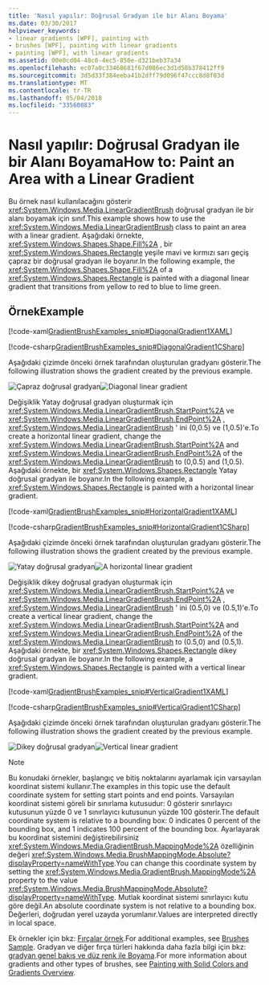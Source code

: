 ```yaml
---
title: 'Nasıl yapılır: Doğrusal Gradyan ile bir Alanı Boyama'
ms.date: 03/30/2017
helpviewer_keywords:
- linear gradients [WPF], painting with
- brushes [WPF], painting with linear gradients
- painting [WPF], with linear gradients
ms.assetid: 00e0cd04-48c0-4ec5-850e-d321beb37a34
ms.openlocfilehash: ec07a0c33468681f67d086ec3d1d58b378412ff9
ms.sourcegitcommit: 3d5d33f384eeba41b2dff79d096f47ccc8d8f03d
ms.translationtype: MT
ms.contentlocale: tr-TR
ms.lasthandoff: 05/04/2018
ms.locfileid: "33560883"
---
```

# <a name="how-to-paint-an-area-with-a-linear-gradient"></a><span data-ttu-id="c4bc4-102">Nasıl yapılır: Doğrusal Gradyan ile bir Alanı Boyama</span><span class="sxs-lookup"><span data-stu-id="c4bc4-102">How to: Paint an Area with a Linear Gradient</span></span>
<span data-ttu-id="c4bc4-103">Bu örnek nasıl kullanılacağını gösterir <xref:System.Windows.Media.LinearGradientBrush> doğrusal gradyan ile bir alanı boyamak için sınıf.</span><span class="sxs-lookup"><span data-stu-id="c4bc4-103">This example shows how to use the <xref:System.Windows.Media.LinearGradientBrush> class to paint an area with a linear gradient.</span></span> <span data-ttu-id="c4bc4-104">Aşağıdaki örnekte, <xref:System.Windows.Shapes.Shape.Fill%2A> , bir <xref:System.Windows.Shapes.Rectangle> yeşile mavi ve kırmızı sarı geçiş çapraz bir doğrusal gradyan ile boyanır.</span><span class="sxs-lookup"><span data-stu-id="c4bc4-104">In the following example, the <xref:System.Windows.Shapes.Shape.Fill%2A> of a <xref:System.Windows.Shapes.Rectangle> is painted with a diagonal linear gradient that transitions from yellow to red to blue to lime green.</span></span>  
  
## <a name="example"></a><span data-ttu-id="c4bc4-105">Örnek</span><span class="sxs-lookup"><span data-stu-id="c4bc4-105">Example</span></span>  
 [!code-xaml[GradientBrushExamples_snip#DiagonalGradient1XAML](../../../../samples/snippets/xaml/VS_Snippets_Wpf/GradientBrushExamples_snip/XAML/LinearGradientBrushExample.xaml#diagonalgradient1xaml)]  
  
 [!code-csharp[GradientBrushExamples_snip#DiagonalGradient1CSharp](../../../../samples/snippets/csharp/VS_Snippets_Wpf/GradientBrushExamples_snip/CSharp/LinearGradientBrushExample.cs#diagonalgradient1csharp)]  
  
 <span data-ttu-id="c4bc4-106">Aşağıdaki çizimde önceki örnek tarafından oluşturulan gradyanı gösterir.</span><span class="sxs-lookup"><span data-stu-id="c4bc4-106">The following illustration shows the gradient created by the previous example.</span></span>  
  
 <span data-ttu-id="c4bc4-107">![Çapraz doğrusal gradyan](../../../../docs/framework/wpf/graphics-multimedia/media/graphicsmm-diagonallgb.jpg "graphicsmm_DiagonalLGB")</span><span class="sxs-lookup"><span data-stu-id="c4bc4-107">![Diagonal linear gradient](../../../../docs/framework/wpf/graphics-multimedia/media/graphicsmm-diagonallgb.jpg "graphicsmm_DiagonalLGB")</span></span>  
  
 <span data-ttu-id="c4bc4-108">Değişiklik Yatay doğrusal gradyan oluşturmak için <xref:System.Windows.Media.LinearGradientBrush.StartPoint%2A> ve <xref:System.Windows.Media.LinearGradientBrush.EndPoint%2A> , <xref:System.Windows.Media.LinearGradientBrush> ' ini (0,0.5) ve (1,0.5)'e.</span><span class="sxs-lookup"><span data-stu-id="c4bc4-108">To create a horizontal linear gradient, change the <xref:System.Windows.Media.LinearGradientBrush.StartPoint%2A> and <xref:System.Windows.Media.LinearGradientBrush.EndPoint%2A> of the <xref:System.Windows.Media.LinearGradientBrush> to (0,0.5) and (1,0.5).</span></span> <span data-ttu-id="c4bc4-109">Aşağıdaki örnekte, bir <xref:System.Windows.Shapes.Rectangle> Yatay doğrusal gradyan ile boyanır.</span><span class="sxs-lookup"><span data-stu-id="c4bc4-109">In the following example, a <xref:System.Windows.Shapes.Rectangle> is painted with a horizontal linear gradient.</span></span>  
  
 [!code-xaml[GradientBrushExamples_snip#HorizontalGradient1XAML](../../../../samples/snippets/xaml/VS_Snippets_Wpf/GradientBrushExamples_snip/XAML/LinearGradientBrushExample.xaml#horizontalgradient1xaml)]  
  
 [!code-csharp[GradientBrushExamples_snip#HorizontalGradient1CSharp](../../../../samples/snippets/csharp/VS_Snippets_Wpf/GradientBrushExamples_snip/CSharp/LinearGradientBrushExample.cs#horizontalgradient1csharp)]  
  
 <span data-ttu-id="c4bc4-110">Aşağıdaki çizimde önceki örnek tarafından oluşturulan gradyanı gösterir.</span><span class="sxs-lookup"><span data-stu-id="c4bc4-110">The following illustration shows the gradient created by the previous example.</span></span>  
  
 <span data-ttu-id="c4bc4-111">![Yatay doğrusal gradyan](../../../../docs/framework/wpf/graphics-multimedia/media/graphicsmm-horizontallgb.jpg "graphicsmm_HorizontalLGB")</span><span class="sxs-lookup"><span data-stu-id="c4bc4-111">![A horizontal linear gradient](../../../../docs/framework/wpf/graphics-multimedia/media/graphicsmm-horizontallgb.jpg "graphicsmm_HorizontalLGB")</span></span>  
  
 <span data-ttu-id="c4bc4-112">Değişiklik dikey doğrusal gradyan oluşturmak için <xref:System.Windows.Media.LinearGradientBrush.StartPoint%2A> ve <xref:System.Windows.Media.LinearGradientBrush.EndPoint%2A> , <xref:System.Windows.Media.LinearGradientBrush> ' ini (0.5,0) ve (0.5,1)'e.</span><span class="sxs-lookup"><span data-stu-id="c4bc4-112">To create a vertical linear gradient, change the <xref:System.Windows.Media.LinearGradientBrush.StartPoint%2A> and <xref:System.Windows.Media.LinearGradientBrush.EndPoint%2A> of the <xref:System.Windows.Media.LinearGradientBrush> to (0.5,0) and (0.5,1).</span></span> <span data-ttu-id="c4bc4-113">Aşağıdaki örnekte, bir <xref:System.Windows.Shapes.Rectangle> dikey doğrusal gradyan ile boyanır.</span><span class="sxs-lookup"><span data-stu-id="c4bc4-113">In the following example, a <xref:System.Windows.Shapes.Rectangle> is painted with a vertical linear gradient.</span></span>  
  
 [!code-xaml[GradientBrushExamples_snip#VerticalGradient1XAML](../../../../samples/snippets/xaml/VS_Snippets_Wpf/GradientBrushExamples_snip/XAML/LinearGradientBrushExample.xaml#verticalgradient1xaml)]  
  
 [!code-csharp[GradientBrushExamples_snip#VerticalGradient1CSharp](../../../../samples/snippets/csharp/VS_Snippets_Wpf/GradientBrushExamples_snip/CSharp/LinearGradientBrushExample.cs#verticalgradient1csharp)]  
  
 <span data-ttu-id="c4bc4-114">Aşağıdaki çizimde önceki örnek tarafından oluşturulan gradyanı gösterir.</span><span class="sxs-lookup"><span data-stu-id="c4bc4-114">The following illustration shows the gradient created by the previous example.</span></span>  
  
 <span data-ttu-id="c4bc4-115">![Dikey doğrusal gradyan](../../../../docs/framework/wpf/graphics-multimedia/media/graphicsmm-verticallgb.jpg "graphicsmm_VerticalLGB")</span><span class="sxs-lookup"><span data-stu-id="c4bc4-115">![Vertical linear gradient](../../../../docs/framework/wpf/graphics-multimedia/media/graphicsmm-verticallgb.jpg "graphicsmm_VerticalLGB")</span></span>  
  
> [!NOTE]
>  <span data-ttu-id="c4bc4-116">Bu konudaki örnekler, başlangıç ve bitiş noktalarını ayarlamak için varsayılan koordinat sistemi kullanır.</span><span class="sxs-lookup"><span data-stu-id="c4bc4-116">The examples in this topic use the default coordinate system for setting start points and end points.</span></span> <span data-ttu-id="c4bc4-117">Varsayılan koordinat sistemi göreli bir sınırlama kutusudur: 0 gösterir sınırlayıcı kutusunun yüzde 0 ve 1 sınırlayıcı kutusunun yüzde 100 gösterir.</span><span class="sxs-lookup"><span data-stu-id="c4bc4-117">The default coordinate system is relative to a bounding box: 0 indicates 0 percent of the bounding box, and 1 indicates 100 percent of the bounding box.</span></span> <span data-ttu-id="c4bc4-118">Ayarlayarak bu koordinat sistemini değiştirebilirsiniz <xref:System.Windows.Media.GradientBrush.MappingMode%2A> özelliğinin değeri <xref:System.Windows.Media.BrushMappingMode.Absolute?displayProperty=nameWithType>.</span><span class="sxs-lookup"><span data-stu-id="c4bc4-118">You can change this coordinate system by setting the <xref:System.Windows.Media.GradientBrush.MappingMode%2A> property to the value <xref:System.Windows.Media.BrushMappingMode.Absolute?displayProperty=nameWithType>.</span></span> <span data-ttu-id="c4bc4-119">Mutlak koordinat sistemi sınırlayıcı kutu göre değil.</span><span class="sxs-lookup"><span data-stu-id="c4bc4-119">An absolute coordinate system is not relative to a bounding box.</span></span> <span data-ttu-id="c4bc4-120">Değerleri, doğrudan yerel uzayda yorumlanır.</span><span class="sxs-lookup"><span data-stu-id="c4bc4-120">Values are interpreted directly in local space.</span></span>  
  
 <span data-ttu-id="c4bc4-121">Ek örnekler için bkz: [Fırçalar örnek](http://go.microsoft.com/fwlink/?LinkID=159973).</span><span class="sxs-lookup"><span data-stu-id="c4bc4-121">For additional examples, see [Brushes Sample](http://go.microsoft.com/fwlink/?LinkID=159973).</span></span> <span data-ttu-id="c4bc4-122">Gradyan ve diğer fırça türleri hakkında daha fazla bilgi için bkz: [gradyan genel bakış ve düz renk ile Boyama](../../../../docs/framework/wpf/graphics-multimedia/painting-with-solid-colors-and-gradients-overview.md).</span><span class="sxs-lookup"><span data-stu-id="c4bc4-122">For more information about gradients and other types of brushes, see [Painting with Solid Colors and Gradients Overview](../../../../docs/framework/wpf/graphics-multimedia/painting-with-solid-colors-and-gradients-overview.md).</span></span>
